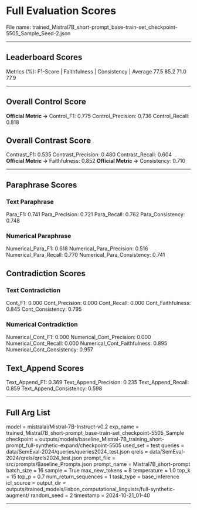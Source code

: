 # Full Evaluation Scores

File name: trained_Mistral7B_short-prompt_base-train-set_checkpoint-5505_Sample_Seed-2.json


---

## Leaderboard Scores

Metrics (%): F1-Score | Faithfulness | Consistency | Average
                77.5        85.2          71.0        77.9

---

## Overall Control Score

**Official Metric ->** Control_F1: 0.775
Control_Precision: 0.736
Control_Recall: 0.818

## Overall Contrast Score

Contrast_F1: 0.535
Contrast_Precision: 0.480
Contrast_Recall: 0.604
**Official Metric ->** Faithfulness: 0.852
**Official Metric ->** Consistency: 0.710

---


## Paraphrase Scores


### Text Paraphrase

Para_F1: 0.741
Para_Precision: 0.721
Para_Recall: 0.762
Para_Consistency: 0.748


### Numerical Paraphrase

Numerical_Para_F1: 0.618
Numerical_Para_Precision: 0.516
Numerical_Para_Recall: 0.770
Numerical_Para_Consistency: 0.741


## Contradiction Scores


### Text Contradiction

Cont_F1: 0.000
Cont_Precision: 0.000
Cont_Recall: 0.000
Cont_Faithfulness: 0.845
Cont_Consistency: 0.795


### Numerical Contradiction

Numerical_Cont_F1: 0.000
Numerical_Cont_Precision: 0.000
Numerical_Cont_Recall: 0.000
Numerical_Cont_Faithfulness: 0.895
Numerical_Cont_Consistency: 0.957


## Text_Append Scores

Text_Append_F1: 0.369
Text_Append_Precision: 0.235
Text_Append_Recall: 0.859
Text_Append_Consistency: 0.598

---

## Full Arg List

model = mistralai/Mistral-7B-Instruct-v0.2
exp_name = trained_Mistral7B_short-prompt_base-train-set_checkpoint-5505_Sample
checkpoint = outputs/models/baseline_Mistral-7B_training_short-prompt_full-synthetic-expand/checkpoint-5505
used_set = test
queries = data/SemEval-2024/queries/queries2024_test.json
qrels = data/SemEval-2024/qrels/qrels2024_test.json
prompt_file = src/prompts/Baseline_Prompts.json
prompt_name = Mistral7B_short-prompt
batch_size = 16
sample = True
max_new_tokens = 8
temperature = 1.0
top_k = 15
top_p = 0.7
num_return_sequences = 1
task_type = base_inference
icl_source = 
output_dir = outputs/trained_models/lisbon_computational_linguists/full-synthetic-augment/
random_seed = 2
timestamp = 2024-10-21_01-40

---

